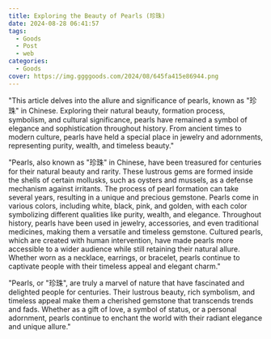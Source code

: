 ```yaml
---
title: Exploring the Beauty of Pearls (珍珠)
date: 2024-08-28 06:41:57
tags:
  - Goods
  - Post
  - web
categories:
  - Goods
cover: https://img.ggggoods.com/2024/08/645fa415e86944.png
---
```


"This article delves into the allure and significance of pearls, known as \"珍珠\" in Chinese. Exploring their natural beauty, formation process, symbolism, and cultural significance, pearls have remained a symbol of elegance and sophistication throughout history. From ancient times to modern culture, pearls have held a special place in jewelry and adornments, representing purity, wealth, and timeless beauty."

"Pearls, also known as \"珍珠\" in Chinese, have been treasured for centuries for their natural beauty and rarity. These lustrous gems are formed inside the shells of certain mollusks, such as oysters and mussels, as a defense mechanism against irritants. The process of pearl formation can take several years, resulting in a unique and precious gemstone. Pearls come in various colors, including white, black, pink, and golden, with each color symbolizing different qualities like purity, wealth, and elegance. Throughout history, pearls have been used in jewelry, accessories, and even traditional medicines, making them a versatile and timeless gemstone. Cultured pearls, which are created with human intervention, have made pearls more accessible to a wider audience while still retaining their natural allure. Whether worn as a necklace, earrings, or bracelet, pearls continue to captivate people with their timeless appeal and elegant charm."

"Pearls, or \"珍珠\", are truly a marvel of nature that have fascinated and delighted people for centuries. Their lustrous beauty, rich symbolism, and timeless appeal make them a cherished gemstone that transcends trends and fads. Whether as a gift of love, a symbol of status, or a personal adornment, pearls continue to enchant the world with their radiant elegance and unique allure."
